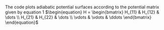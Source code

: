 The code plots adiabatic potential surfaces according to the potential matrix given by equation 1
$\begin{equation}
H = \begin{bmatrix}
H_{11} & H_{12} & \dots \\
H_{21} & H_{22} & \dots \\
\vdots & \vdots & \ddots
\end{bmatrix}
\end{equation}$
